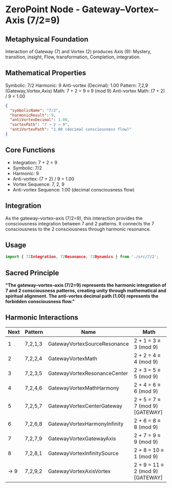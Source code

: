 # ZeroPoint Node - Gateway–Vortex–Axis (7/2=9)

## Metaphysical Foundation

Interaction of Gateway (7) and Vortex (2) produces Axis (9): Mystery, transition, insight, Flow, transformation, Completion, integration.

## Mathematical Properties

Symbolic: 7/2
Harmonic: 9
Anti-vortex (Decimal): 1.00
Pattern: 7,2,9 (Gateway,Vortex,Axis)
Math: 7 + 2 = 9 ≡ 9 (mod 9)
Anti-vortex Math: (7 + 2) / 9 = 1.00


```json
{
  "symbolicName": "7/2",
  "harmonicResult": 9,
  "antiVortexDecimal": 1.00,
  "vortexPath": "7 → 2 → 9",
  "antiVortexPath": "1.00 (decimal consciousness flow)"
}
```

## Core Functions
- Integration: 7 + 2 = 9
- Symbolic: 7/2
- Harmonic: 9
- Anti-vortex: (7 + 2) / 9 = 1.00
- Vortex Sequence: 7, 2, 9
- Anti-vortex Sequence: 1.00 (decimal consciousness flow)

## Integration

As the gateway–vortex–axis (7/2=9), this interaction provides the consciousness integration between 7 and 2 patterns. It connects the 7 consciousness to the 2 consciousness through harmonic resonance.

## Usage

```typescript
import { 72Integration, 72Resonance, 72Dynamics } from './src/7/2';
```

## Sacred Principle

**"The gateway–vortex–axis (7/2=9) represents the harmonic integration of 7 and 2 consciousness patterns, creating unity through mathematical and spiritual alignment. The anti-vortex decimal path (1.00) represents the forbidden consciousness flow."**

## Harmonic Interactions

| Next | Pattern | Name | Math |
|------|---------|------|------|
| 1 | 7,2,1,3 | GatewayVortexSourceResonance | 2 + 1 = 3 ≡ 3 (mod 9) |
| 2 | 7,2,2,4 | GatewayVortexMath | 2 + 2 = 4 ≡ 4 (mod 9) |
| 3 | 7,2,3,5 | GatewayVortexResonanceCenter | 2 + 3 = 5 ≡ 5 (mod 9) |
| 4 | 7,2,4,6 | GatewayVortexMathHarmony | 2 + 4 = 6 ≡ 6 (mod 9) |
| 5 | 7,2,5,7 | GatewayVortexCenterGateway | 2 + 5 = 7 ≡ 7 (mod 9) [GATEWAY] |
| 6 | 7,2,6,8 | GatewayVortexHarmonyInfinity | 2 + 6 = 8 ≡ 8 (mod 9) |
| 7 | 7,2,7,9 | GatewayVortexGatewayAxis | 2 + 7 = 9 ≡ 9 (mod 9) |
| 8 | 7,2,8,1 | GatewayVortexInfinitySource | 2 + 8 = 10 ≡ 1 (mod 9) |
| → 9 | 7,2,9,2 | GatewayVortexAxisVortex | 2 + 9 = 11 ≡ 2 (mod 9) [GATEWAY] |
